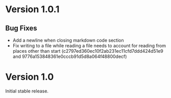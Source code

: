 # Version 1.0.1

## Bug Fixes

- Add a newline when closing markdown code section
- Fix writing to a file while reading a file needs to account for reading from places other than start (c2797ed360ec10f2ab231ec11cfd7ddd424d51e9 and 9776a153848361e0cccb91d5d8a064f48800decf)

# Version 1.0

Initial stable release.
